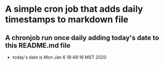 A simple cron job that adds daily timestamps to markdown file
============================================================
## A chronjob run once daily adding today's date to this README.md file
* today's date is Mon Jan  6 18:48:16 MST 2020
